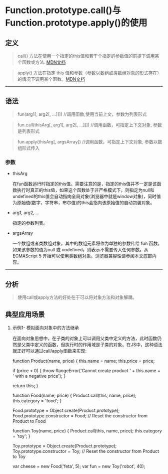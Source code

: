 # Function.prototype.call()与 Function.prototype.apply()的使用 #


## 定义

>call() 方法在使用一个指定的this值和若干个指定的参数值的前提下调用某个函数或方法. [MDN文档](https://developer.mozilla.org/zh-CN/docs/Web/JavaScript/Reference/Global_Objects/Function/call)

>apply() 方法在指定 this 值和参数（参数以数组或类数组对象的形式存在）的情况下调用某个函数。[MDN文档](https://developer.mozilla.org/zh-CN/docs/Web/JavaScript/Reference/Global_Objects/Function/apply)

***

## 语法

> fun(arg1[, arg2[, ...]]]) //调用函数,使用当前上文，参数为列表形式

> fun.call(thisArg[, arg1[, arg2[, ...]]]) //调用函数，可指定上下文对象, 参数是列表形式

> fun.apply(thisArg[, argsArray])  //调用函数，可指定上下文对象, 参数以数组形式传入

### 参数
* thisArg

    在fun函数运行时指定的this值。需要注意的是，指定的this值并不一定是该函数执行时真正的this值，如果这个函数处于非严格模式下，则指定为null和undefined的this值会自动指向全局对象(浏览器中就是window对象)，同时值为原始值(数字，字符串，布尔值)的this会指向该原始值的自动包装对象。

* arg1, arg2, ...

    指定的参数列表。

* argsArray

    一个数组或者类数组对象，其中的数组元素将作为单独的参数传给 fun 函数。如果该参数的值为null 或 undefined，则表示不需要传入任何参数。从ECMAScript 5 开始可以使用类数组对象。浏览器兼容性请参阅本文底部内容。

***

## 分析

> 使用call或apply方法的好处在于可以将对象方法和对象解耦。

## 典型应用场景

1. 示例1- 模拟面向对象中的方法继承

    在面向对象思想中，在子类的对象上可以调用父类中定义的方法，此时函数仍然是父类中定义的函数，但执行时的作用域是子类的对象。在JS中，这种语法就正好可以通过call/apply函数来实现:


    function Product(name, price) {
      this.name = name;
      this.price = price;

      if (price < 0) {
        throw RangeError('Cannot create product ' +
                          this.name + ' with a negative price');
      }

      return this;
    }

    function Food(name, price) {
      Product.call(this, name, price);
      this.category = 'food';
    }

    Food.prototype = Object.create(Product.prototype);
    Food.prototype.constructor = Food; // Reset the constructor from Product to Food

    function Toy(name, price) {
      Product.call(this, name, price);
      this.category = 'toy';
    }

    Toy.prototype = Object.create(Product.prototype);
    Toy.prototype.constructor = Toy; // Reset the constructor from Product to Toy

    var cheese = new Food('feta', 5);
    var fun = new Toy('robot', 40);
